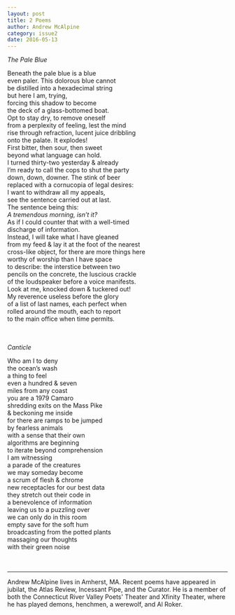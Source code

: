```yaml
---
layout: post
title: 2 Poems
author: Andrew McAlpine
category: issue2
date: 2016-05-13
---
```

*The Pale Blue*

Beneath the pale blue is a blue<br>
even paler. This dolorous blue cannot<br>
be distilled into a hexadecimal string<br>
but here I am, trying,<br>
forcing this shadow to become<br>
the deck of a glass-bottomed boat.<br>
Opt to stay dry, to remove oneself<br>
from a perplexity of feeling, lest the mind<br>
rise through refraction, lucent juice dribbling<br>
onto the palate. It explodes!<br>
First bitter, then sour, then sweet<br>
beyond what language can hold.<br>
I turned thirty-two yesterday & already<br>
I’m ready to call the cops to shut the party<br>
down, down, downer. The stink of beer<br>
replaced with a cornucopia of legal desires:<br>
I want to withdraw all my appeals,<br>
see the sentence carried out at last.<br>
The sentence being this:<br>
*A tremendous morning, isn’t it?*<br>
As if I could counter that with a well-timed<br>
discharge of information.<br>
Instead, I will take what I have gleaned<br>
from my feed & lay it at the foot of the nearest<br>
cross-like object, for there are more things here<br>
worthy of worship than I have space<br>
to describe: the interstice between two<br>
pencils on the concrete, the luscious crackle<br>
of the loudspeaker before a voice manifests.<br>
Look at me, knocked down & tuckered out!<br>
My reverence useless before the glory<br>
of a list of last names, each perfect when<br>
rolled around the mouth, each to report<br>
to the main office when time permits.<br><br><br>

*Canticle*

Who am I to deny<br>
the ocean’s wash<br>
a thing to feel<br>
even a hundred & seven<br>
miles from any coast<br>
you are a 1979 Camaro<br>
shredding exits on the Mass Pike<br>
& beckoning me inside<br>
for there are ramps to be jumped<br>
by fearless animals<br>
with a sense that their own<br>
algorithms are beginning<br>
to iterate beyond comprehension<br>
I am witnessing<br>
a parade of the creatures<br>
we may someday become<br>
a scrum of flesh & chrome<br>
new receptacles for our best data<br>
they stretch out their code in<br>
a benevolence of information<br>
leaving us to a puzzling over<br>
we can only do in this room<br>
empty save for the soft hum<br>
broadcasting from the potted plants<br>
massaging our thoughts<br>
with their green noise<br><br><br>

___

Andrew McAlpine lives in Amherst, MA. Recent poems have appeared in jubilat, the Atlas Review, Incessant Pipe, and the Curator. He is a member of both the Connecticut River Valley Poets' Theater and Xfinity Theater, where he has played demons, henchmen, a werewolf, and Al Roker.
